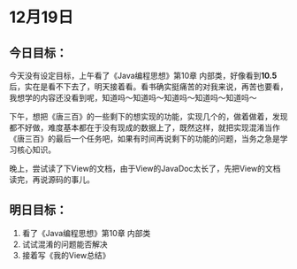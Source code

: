 # 12月19日

## 今日目标：

今天没有设定目标，上午看了《Java编程思想》第10章 内部类，好像看到**10.5**后，实在是看不下去了，明天接着看。看书确实挺痛苦的对我来说，再苦也要看，我想学的内容还没看到呢，知道吗～知道吗～知道吗～知道吗～知道吗～

下午，想把《唐三百》的一些剩下的想实现的功能，实现几个的，做着做着，发现都不好做，难度基本都在于没有现成的数据上了，既然这样，就把实现混淆当作《唐三百》的最后一个任务吧，如果有时间再说剩下的功能的问题，当务之急是学习核心知识。

晚上，尝试读了下View的文档，由于View的JavaDoc太长了，先把View的文档读完，再说源码的事儿。

## 明日目标：

1. 看了《Java编程思想》第10章 内部类
2. 试试混淆的问题能否解决
3. 接着写《我的View总结》